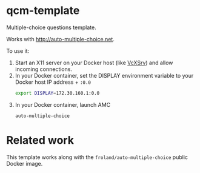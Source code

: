 # qcm-template
Multiple-choice questions template.

Works with http://auto-multiple-choice.net.

To use it:
1. Start an X11 server on your Docker host (like [VcXSrv](https://sourceforge.net/projects/vcxsrv/)) and allow incoming connections.
2. In your Docker container, set the DISPLAY environment variable to your Docker host IP address + `:0.0`
   ```sh
   export DISPLAY=172.30.160.1:0.0
   ```
3. In your Docker container, launch AMC
   ```sh
   auto-multiple-choice
   ```

# Related work

This template works along with the `froland/auto-multiple-choice` public Docker image.
